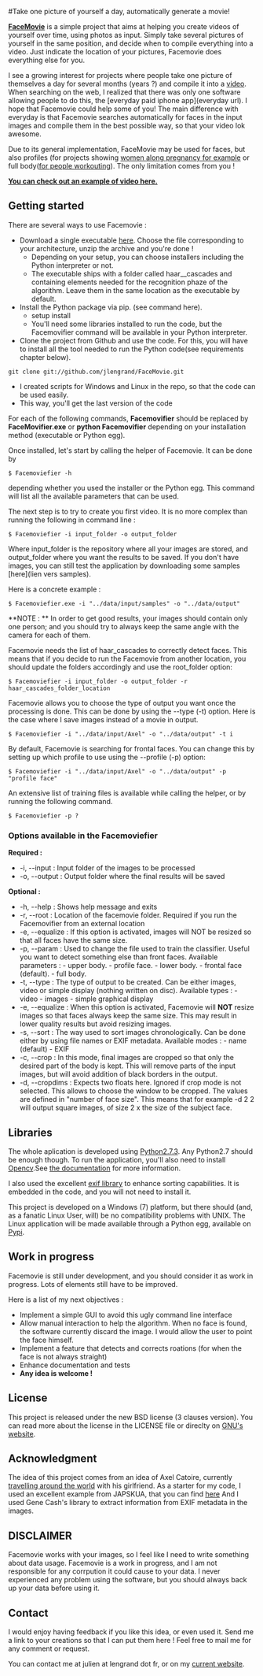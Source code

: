 #Take one picture of yourself a day, automatically generate a movie!


**[FaceMovie](http://www.youtube.com/watch?v=JueOY7EtXrQ)** is a simple project that aims at helping you create videos of yourself over time, using photos as input.
Simply take several pictures of yourself in the same position, and decide when to compile everything into a video. Just indicate the location of your pictures, Facemovie does everything else for you. 

I see a growing interest for projects where people take one picture of themselves a day for several months (years ?) and compile it into a [video](http://www.youtube.com/watch?v=6B26asyGKDo). 
When searching on the web, I realized that there was only one software allowing people to do this, the [everyday paid iphone app](everyday url). I hope that Facemovie could help some of you!
The main difference with everyday is that Facemovie searches automatically for faces in the input images and compile them in the best possible way, so that your video lok awesome. 

Due to its general implementation, FaceMovie may be used for faces, but also profiles (for projects showing [women along pregnancy for example](http://www.youtube.com/watch?v=CG_KArKYTq4) or full body([for people workouting](http://www.youtube.com/watch?v=02Pzfv7JV48)). The only limitation comes from you ! 

**[You can check out an example of video here.](http://www.youtube.com/watch?v=2pUHK7Sf23I)**


## Getting started

There are several ways to use Facemovie :
- Download a single executable [here](). Choose the file corresponding to your architecture, unzip the archive and you're done !
  - Depending on your setup, you can choose installers including the Python interpreter or not. 
  - The executable ships with a folder called haar__cascades and containing elements needed for the recognition phaze of the algorithm. 
  Leave them in the same location as the executable by default.
- Install the Python package via pip. (see command here).
  - setup install
  - You'll need some libraries installed to run the code, but the Facemovifier command will be available in your Python interpreter. 
- Clone the project from Github and use the code. For this, you will have to install all the tool needed to run the Python code(see requirements chapter below).
```
git clone git://github.com/jlengrand/FaceMovie.git
```
  - I created scripts for Windows and Linux in the repo, so that the code can be used easily.
  - This way, you'll get the last version of the code

For each of the following commands, __Facemovifier__ should be replaced by __FaceMovifier.exe__ or __python Facemovifier__ depending on your installation method (executable or Python egg).


Once installed, let's start by calling the helper of Facemovie. It can be done by
```
$ Facemoviefier -h
```
depending whether you used the installer or the Python egg. 
This command will list all the available parameters that can be used.

The next step is to try to create you first video. It is no more complex than running the following in command line :
```
$ Facemoviefier -i input_folder -o output_folder
```
Where input_folder is the repository where all your images are stored, and output_folder where you want the results to be saved. 
If you don't have images, you can still test the application by downloading some samples [here](lien vers samples).

Here is a concrete example : 
```
$ Facemoviefier.exe -i "../data/input/samples" -o "../data/output"
```

**NOTE : ** In order to get good results, your  images should contain only one person; and you should try to always keep the same angle with the camera for each of them.


Facemovie needs the list of haar_cascades to correctly detect faces. This means that if you decide to run the Facemovie from another location, you should update the folders accordingly and use the root_folder option:
``` 
$ Facemoviefier -i input_folder -o output_folder -r haar_cascades_folder_location
```


Facemovie allows you to choose the type of output you want once the processing is done. This can be done by using the --type (-t) option. Here is the case where I save images instead of a movie in output.
```
$ Facemoviefier -i "../data/input/Axel" -o "../data/output" -t i
```

By default, Facemovie is searching for frontal faces. You can change this by setting up which profile to use using the --profile (-p) option:  
```
$ Facemoviefier -i "../data/input/Axel" -o "../data/output" -p "profile face"
```
An extensive list of training files is available while calling the helper, or by running the following command.
```
$ Facemoviefier -p ?
```

### Options available in the Facemoviefier

**Required :**

- -i, --input : 	Input folder of the images to be processed
- -o, --output : 	Output folder where the final results will be saved

**Optional :**

- -h, --help :	Shows help message and exits
- -r, --root : 	Location of the facemovie folder. Required if you run the Facemovifier from an external location
- -e, --equalize : If this option is activated, images will NOT be resized so that all faces have the same size.
- -p, --param :	Used to change the file used to train the classifier. Useful you want to detect something else than front faces.
    Available parameters : 
        - upper body.
        - profile face.
        - lower body.
        - frontal face (default).
        - full body.
- -t, --type :	The type of output to be created. Can be either images, video or simple display (nothing written on disc).
    Available types :
        - video
        - images
        - simple graphical display
- -e, --equalize : When this option is activated, Facemovie will **NOT** resize images so that faces always keep the same size. This may result in lower quality results but avoid resizing images. 
- -s, --sort : The way used to sort images chronologically. Can be done either by using file names or EXIF metadata.
    Available modes :
        - name (default)
        - EXIF 
- -c, --crop : In this mode, final images are cropped so that only the desired part of the body is kept. This will remove parts of the input images, but will avoid addition of black borders in the output.
- -d, --cropdims : Expects two floats here. Ignored if crop mode is not selected. This allows to choose the window to be cropped. The values are defined in "number of face size".
This means that for example -d 2 2 will output square images, of size 2 x the size of the subject face.  


## Libraries

The whole aplication is developed using [Python2.7.3](http://www.python.org/download/). Any Python2.7 should be enough though.
To run the application, you'll also need to install [Opencv](http://opencv.willowgarage.com/wiki/).See [the documentation](http://opencv.willowgarage.com/wiki/InstallGuide) for more information. 

I also used the excellent [exif library](http://sourceforge.net/projects/exif-py/) to enhance sorting capabilities. It is embedded in the code, and you will not need to install it.

This project is developed on a Windows (7) platform, but there should (and, as a fanatic Linux User, will) be no compatibility problems with UNIX. 
The Linux application will be made available through a Python egg, available on [Pypi](http://pypi.python.org/pypi).

## Work in progress

Facemovie is still under development, and you should consider it as work in progress.
Lots of elements still have to be improved. 

Here is a list of my next objectives : 

 - Implement a simple GUI to avoid this ugly command line interface
 - Allow manual interaction to help the algorithm. When no face is found, the software currently discard the image. I would allow the user to point the face himself.
 - Implement a feature that detects and corrects roations (for when the face is not always straight)
 - Enhance documentation and tests
 - **Any idea is welcome !**

## License

This project is released under the new BSD license (3 clauses version). You can read more about the license in the LICENSE file or direclty on [GNU's website](http://www.gnu.org/licenses/license-list.html#ModifiedBSD). 

## Acknowledgment

The idea of this project comes from an idea of Axel Catoire, currently [travelling around the world](http://ungrandtour.blogspot.com/) with his girlfriend.
As a starter for my code, I used an excellent example from JAPSKUA, that you can find [here](http://japskua.wordpress.com/2010/08/04/detecting-eyes-with-python-opencv/)
And I used Gene Cash's library to extract information from EXIF metadata in the images.

## DISCLAIMER

Facemovie works with your images, so I feel like I need to write something about data usage. 
Facemovie is a work in progress, and I am not responsible for any corrpution it could cause to your data. 
I never experienced any problem using the software, but you should always back up your data before using it.

## Contact

I would enjoy having feedback if you like this idea, or even used it. Send me a link to your creations so that I can put them here !
Feel free to mail me for any comment or request. 

You can contact me at julien at lengrand dot fr, or on my [current website](http://www.lengrand.fr).
